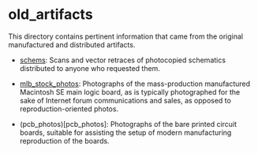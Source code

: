 # old_artifacts

This directory contains pertinent information that came from the
original manufactured and distributed artifacts.

* [schems](schems): Scans and vector retraces of photocopied
  schematics distributed to anyone who requested them.

* [mlb_stock_photos](mlb_stock_photos): Photographs of the
  mass-production manufactured Macintosh SE main logic board, as is
  typically photographed for the sake of Internet forum communications
  and sales, as opposed to reproduction-oriented photos.

* (pcb_photos)[pcb_photos]: Photographs of the bare printed circuit
  boards, suitable for assisting the setup of modern manufacturing
  reproduction of the boards.
